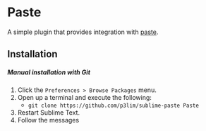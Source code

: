 # Paste

A simple plugin that provides integration with [paste](https://github.com/p3lim/paste).

## Installation

##### Manual installation with Git

1. Click the `Preferences > Browse Packages` menu.
2. Open up a terminal and execute the following:
    - `git clone https://github.com/p3lim/sublime-paste Paste`
3. Restart Sublime Text.
4. Follow the messages
